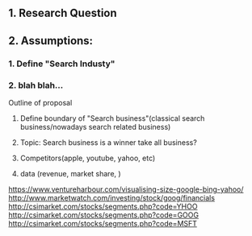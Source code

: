 ## 1. Research Question

## 2. Assumptions:

### 1. Define "Search Industy"

### 2. blah blah... 

Outline of proposal

1. Define boundary of "Search business"(classical search business/nowadays search related business)

2. Topic: Search business is a winner take all business?

3. Competitors(apple, youtube, yahoo, etc)

4. data (revenue, market share, )


https://www.ventureharbour.com/visualising-size-google-bing-yahoo/
http://www.marketwatch.com/investing/stock/goog/financials
http://csimarket.com/stocks/segments.php?code=YHOO
http://csimarket.com/stocks/segments.php?code=GOOG
http://csimarket.com/stocks/segments.php?code=MSFT
